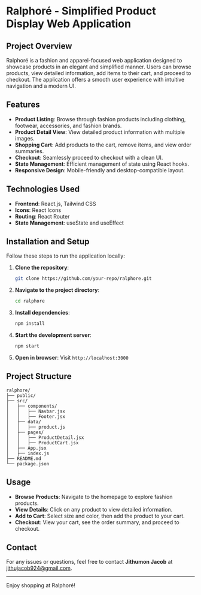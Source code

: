 # Ralphoré - Simplified Product Display Web Application

## Project Overview
Ralphoré is a fashion and apparel-focused web application designed to showcase products in an elegant and simplified manner. Users can browse products, view detailed information, add items to their cart, and proceed to checkout. The application offers a smooth user experience with intuitive navigation and a modern UI.

## Features
- **Product Listing**: Browse through fashion products including clothing, footwear, accessories, and fashion brands.
- **Product Detail View**: View detailed product information with multiple images.
- **Shopping Cart**: Add products to the cart, remove items, and view order summaries.
- **Checkout**: Seamlessly proceed to checkout with a clean UI.
- **State Management**: Efficient management of state using React hooks.
- **Responsive Design**: Mobile-friendly and desktop-compatible layout.

## Technologies Used
- **Frontend**: React.js, Tailwind CSS
- **Icons**: React Icons
- **Routing**: React Router
- **State Management**: useState and useEffect

## Installation and Setup
Follow these steps to run the application locally:

1. **Clone the repository**:
    ```bash
    git clone https://github.com/your-repo/ralphore.git
    ```
2. **Navigate to the project directory**:
    ```bash
    cd ralphore
    ```
3. **Install dependencies**:
    ```bash
    npm install
    ```
4. **Start the development server**:
    ```bash
    npm start
    ```
5. **Open in browser**:
    Visit `http://localhost:3000`

## Project Structure
```
ralphore/
├── public/
├── src/
│   ├── components/
│   │   ├── Navbar.jsx
│   │   ├── Footer.jsx
│   ├── data/
│   │   ├── product.js
│   ├── pages/
│   │   ├── ProductDetail.jsx
│   │   ├── ProductCart.jsx
│   ├── App.jsx
│   ├── index.js
├── README.md
└── package.json
```

## Usage
- **Browse Products**: Navigate to the homepage to explore fashion products.
- **View Details**: Click on any product to view detailed information.
- **Add to Cart**: Select size and color, then add the product to your cart.
- **Checkout**: View your cart, see the order summary, and proceed to checkout.

## Contact
For any issues or questions, feel free to contact **Jithumon Jacob** at [jithujacob924@gmail.com](mailto:jithujacob924@gmail.com).

---
Enjoy shopping at Ralphoré!

